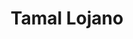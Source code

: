 ---
layout: ../../layouts/MarkdownRecipeLayout.astro
title: "Tamal Lojano"
description: "Tradicional tamal de la región de Loja, preparado con masa de maíz, relleno de pollo y envuelto en hojas de achira."
prepTime: "15 min"
cookTime: "30 min"
servings: 16
difficulty: "Media"
tags: ["Envueltos", "Baño María", "Harinas"]
image: "tamal_lojano.jpg"
ingredients:
  "Caldo":
  - "2 lb (1 kg) de pollo"
  - "3 lt de agua"
  - "1 cebolla blanca"
  - "2 dientes de ajo"
  - "1 tallo de cilantro"
  "Masa":
  - "1 kg de harina de maíz amarillo"
  - "120 gr de manteca de cerdo"
  - "69 gr de mantequilla o margarina"
  - "750 ml de caldo"
  - "Sal y pimienta al gusto"
  "Relleno":
  - "20 gr de manteca de cerdo"
  - "69 ml de achiote con aceite"
  - "60 gr de cebolla paiteña (morada)"
  - "2 cabezas de ajos"
  - "1 pimiento rojo"
  - "1 pimiento verde"
  - "3 ajíes o pimientos picantes"
  - "120 gr de arvejas"
  - "100 gr de pasta de maní"
  - "1 zanahoria"
  - "Cilantro y perejil"
  - "Sal, pimienta y comino"
  "Envoltorio":
  - "2 fundas de hojas de achira"
steps:
  "Caldo":
    - "Lava el pollo y colócalo en una olla grande con 3 litros de agua. Añade la cebolla, los dientes de ajo y el tallo de cilantro."
    - "Lleva a ebullición y retira la espuma que se forma en la superficie para mantener el caldo claro."
    - "Reduce el fuego y cocina durante 30–40 minutos, hasta que el pollo esté suave."
    - "Retira el pollo, desmenúzalo y reserva el caldo colado. Se usarán 750 ml para la masa."
  "Masa":
    - "Derrite la manteca y la mantequilla en una olla grande a fuego bajo."
    - "Agrega la harina de maíz poco a poco, mezclando constantemente para evitar grumos."
    - "Incorpora el caldo caliente poco a poco, removiendo hasta obtener una masa suave y cremosa."
    - "Condimenta con sal y pimienta al gusto y cocina hasta que la masa se despegue del fondo de la olla."
    - "Cubre la masa con un paño húmedo para mantener la humedad mientras preparas el relleno."
  "Relleno":
    - "Pica finamente la cebolla, los ajos, los pimientos, los ajíes y la zanahoria."
    - "Calienta la manteca con el achiote hasta que tome un color rojizo."
    - "Sofríe la cebolla y el ajo hasta que estén transparentes, luego añade los pimientos y los ajíes."
    - "Agrega las arvejas y la zanahoria y cocina unos minutos más."
    - "Incorpora el pollo desmenuzado, la pasta de maní y condimenta con sal, pimienta y comino."
    - "Cocina a fuego bajo hasta que el relleno espese y los sabores se integren."
    - "Finaliza con cilantro y perejil picados, y deja enfriar ligeramente antes de usar."
  "Armado":
    - "Limpia las hojas de achira y pásalas por agua caliente para ablandarlas. Si usas hojas de plátano, pásalas por fuego o vapor."
    - "Coloca una porción de masa en el centro de la hoja y extiéndela ligeramente."
    - "Agrega una cucharada de relleno y cubre con un poco más de masa."
    - "Dobla los bordes de la hoja hacia el centro y luego los extremos, formando un paquete bien cerrado."
    - "Coloca los tamales en una olla para baño María sobre una rejilla, cuidando que el agua no toque las hojas."
    - "Cocina al vapor durante 40–50 minutos, hasta que la masa se desprenda fácilmente de la hoja."
    - "Deja reposar unos minutos antes de servirlos calientes."
notes:
  - "Puedes sustituir las hojas de achira por hojas de plátano bien ablandadas."
  - "El relleno puede prepararse con antelación para intensificar el sabor."
  - "Usa una proporción de 2 partes de masa por 1 de relleno para lograr un tamal equilibrado."
notesType: "tip"
---